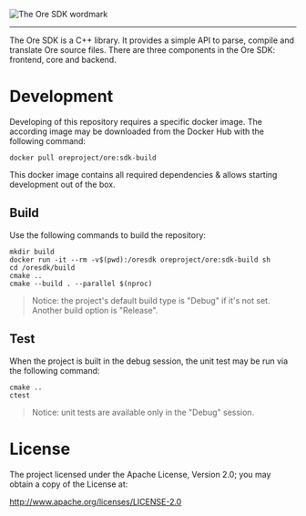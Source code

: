 ![The Ore SDK wordmark](https://github.com/ore-project/ore-logo/blob/master/sdk/png/ore-sdk-wordmark-1636x512px.png)

-----

The Ore SDK is a C++ library. It provides a simple API to parse, compile and translate Ore source files. There are three components in the Ore SDK: frontend, core and backend.

# Development

Developing of this repository requires a specific docker image. The according image may be downloaded from the Docker Hub with the following command:

```
docker pull oreproject/ore:sdk-build
```

This docker image contains all required dependencies & allows starting development out of the box.

## Build

Use the following commands to build the repository:

```
mkdir build
docker run -it --rm -v$(pwd):/oresdk oreproject/ore:sdk-build sh
cd /oresdk/build
cmake ..
cmake --build . --parallel $(nproc)
```

> Notice: the project's default build type is "Debug" if it's not set. Another build option is "Release".

## Test

When the project is built in the debug session, the unit test may be run via the following command:

```
cmake ..
ctest
```

> Notice: unit tests are available only in the "Debug" session.

# License

The project licensed under the Apache License, Version 2.0; you may obtain a copy of the License at:

http://www.apache.org/licenses/LICENSE-2.0
